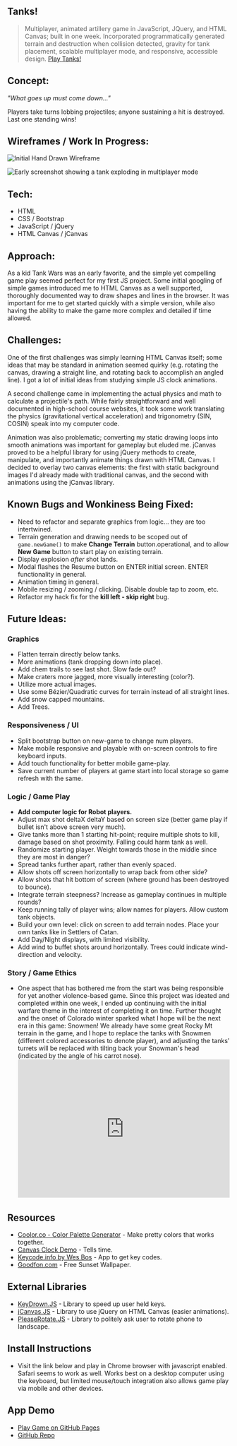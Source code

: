 ## Tanks!

> Multiplayer, animated artillery game in JavaScript, JQuery, and HTML Canvas; built in one week.
Incorporated programmatically generated terrain and destruction when collision detected, gravity for tank placement, scalable multiplayer mode, and responsive, accessible design. [Play Tanks!](https://benhammondmusic.github.io/tanks)

## Concept:

_"What goes up must come down..."_

Players take turns lobbing projectiles; anyone sustaining a hit is destroyed. Last one standing wins!

## Wireframes / Work In Progress:

![Initial Hand Drawn Wireframe](https://cdn.hashnode.com/res/hashnode/image/upload/v1616104443717/FsG3qlHhk.jpeg)

![Early screenshot showing a tank exploding in multiplayer mode](https://cdn.hashnode.com/res/hashnode/image/upload/v1616104422231/1eCWBwIis.png)

## Tech:

- HTML
- CSS / Bootstrap
- JavaScript / jQuery
- HTML Canvas / jCanvas

## Approach:

As a kid Tank Wars was an early favorite, and the simple yet compelling game play seemed perfect for my first JS project. Some initial googling of simple games introduced me to HTML Canvas as a well supported, thoroughly documented way to draw shapes and lines in the browser. It was important for me to get started quickly with a simple version, while also having the ability to make the game more complex and detailed if time allowed.

## Challenges:

One of the first challenges was simply learning HTML Canvas itself; some ideas that may be standard in animation seemed quirky (e.g. rotating the canvas, drawing a straight line, and rotating back to accomplish an angled line). I got a lot of initial ideas from studying simple JS clock animations.

A second challenge came in implementing the actual physics and math to calculate a projectile's path. While fairly straightforward and well documented in high-school course websites, it took some work translating the physics (gravitational vertical acceleration) and trigonometry (SIN, COSIN) speak into my computer code.

Animation was also problematic; converting my static drawing loops into smooth animations was important for gameplay but eluded me. jCanvas proved to be a helpful library for using jQuery methods to create, manipulate, and importantly animate things drawn with HTML Canvas. I decided to overlay two canvas elements: the first with static background images I'd already made with traditional canvas, and the second with animations using the jCanvas library.

## Known Bugs and Wonkiness Being Fixed:

- Need to refactor and separate graphics from logic... they are too intertwined.
- Terrain generation and drawing needs to be scoped out of `game.newGame()` to make **Change Terrain** button.operational, and to allow **New Game** button to start play on existing terrain.
- Display explosion _after_ shot lands.
- Modal flashes the Resume button on ENTER initial screen. ENTER functionality in general.
- Animation timing in general.
- Mobile resizing / zooming / clicking. Disable double tap to zoom, etc.
- Refactor my hack fix for the **kill left - skip right** bug.

## Future Ideas:

### Graphics

- Flatten terrain directly below tanks.
- More animations (tank dropping down into place).
- Add chem trails to see last shot. Slow fade out?
- Make craters more jagged, more visually interesting (color?).
- Utilize more actual images.
- Use some Bézier/Quadratic curves for terrain instead of all straight lines.
- Add snow capped mountains.
- Add Trees.

### Responsiveness / UI

- Split bootstrap button on new-game to change num players.
- Make mobile responsive and playable with on-screen controls to fire keyboard inputs.
- Add touch functionality for better mobile game-play.
- Save current number of players at game start into local storage so game refresh with the same.

### Logic / Game Play

- **Add computer logic for Robot players.**
- Adjust max shot deltaX deltaY based on screen size (better game play if bullet isn't above screen very much).
- Give tanks more than 1 starting hit-point; require multiple shots to kill, damage based on shot proximity. Falling could harm tank as well.
- Randomize starting player. Weight towards those in the middle since they are most in danger?
- Spread tanks further apart, rather than evenly spaced.
- Allow shots off screen horizontally to wrap back from other side?
- Allow shots that hit bottom of screen (where ground has been destroyed to bounce).
- Integrate terrain steepness? Increase as gameplay continues in multiple rounds?
- Keep running tally of player wins; allow names for players. Allow custom tank objects.
- Build your own level: click on screen to add terrain nodes. Place your own tanks like in Settlers of Catan.
- Add Day/Night displays, with limited visibility.
- Add wind to buffet shots around horizontally. Trees could indicate wind-direction and velocity.

### Story / Game Ethics

- One aspect that has bothered me from the start was being responsible for yet another violence-based game. Since this project was ideated and completed within one week, I ended up continuing with the initial warfare theme in the interest of completing it on time. Further thought and the onset of Colorado winter sparked what I hope will be the next era in this game: Snowmen! We already have some great Rocky Mt terrain in the game, and I hope to replace the tanks with Snowmen (different colored accessories to denote player), and adjusting the tanks' turrets will be replaced with tilting back your Snowman's head (indicated by the angle of his carrot nose). <iframe src="https://giphy.com/embed/FZiXDhzZJmHzq" width="480" height="313" frameBorder="0" class="giphy-embed" allowFullScreen></iframe>


## Resources

- [Coolor.co - Color Palette Generator](http://www.coolors.co) - Make pretty colors that works together.
- [Canvas Clock Demo](http://www.dhtmlgoodies.com/tutorials/canvas-clock/) - Tells time.
- [Keycode.info by Wes Bos](https://keycode.info/) - App to get key codes.
- [Goodfon.com](https://www.goodfon.com/) - Free Sunset Wallpaper.

## External Libraries

- [KeyDrown.JS](https://jeremyckahn.github.io/keydrown/) - Library to speed up user held keys.
- [jCanvas.JS](https://projects.calebevans.me/jcanvas/) - Library to use jQuery on HTML Canvas (easier animations).
- [PleaseRotate.JS](https://www.robscanlon.com/pleaserotate/) - Library to politely ask user to rotate phone to landscape.

## Install Instructions

- Visit the link below and play in Chrome browser with javascript enabled. Safari seems to work as well. Works best on a desktop computer using the keyboard, but limited mouse/touch integration also allows game play via mobile and other devices.

## App Demo

- [Play Game on GitHub Pages](https://benhammondmusic.github.io/tanks)
- [GitHub Repo](https://github.com/benhammondmusic/benhammondmusic.github.io/tree/main/tanks)